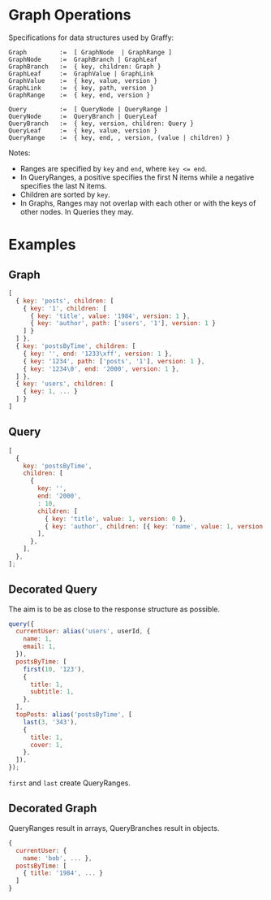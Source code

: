 # Graph Operations

Specifications for data structures used by Graffy:

```
Graph         :=  [ GraphNode  | GraphRange ]
GraphNode     :=  GraphBranch | GraphLeaf
GraphBranch   :=  { key, children: Graph }
GraphLeaf     :=  GraphValue | GraphLink
GraphValue    :=  { key, value, version }
GraphLink     :=  { key, path, version }
GraphRange    :=  { key, end, version }
```

```
Query         :=  [ QueryNode | QueryRange ]
QueryNode     :=  QueryBranch | QueryLeaf
QueryBranch   :=  { key, version, children: Query }
QueryLeaf     :=  { key, value, version }
QueryRange    :=  { key, end, , version, (value | children) }
```

Notes:

- Ranges are specified by `key` and `end`, where `key <= end`.
- In QueryRanges, a positive  specifies the first N items while a negative  specifies the last N items.
- Children are sorted by `key`.
- In Graphs, Ranges may not overlap with each other or with the keys of other nodes. In Queries they may.

# Examples

## Graph

```js
[
  { key: 'posts', children: [
    { key: '1', children: [
      { key: 'title', value: '1984', version: 1 },
      { key: 'author', path: ['users', '1'], version: 1 }
    ] }
  ] },
  { key: 'postsByTime', children: [
    { key: '', end: '1233\xff', version: 1 },
    { key: '1234', path: ['posts', '1'], version: 1 },
    { key: '1234\0', end: '2000', version: 1 },
  ] },
  { key: 'users', children: [
    { key: 1, ... }
  ] }
]
```

## Query

```js
[
  {
    key: 'postsByTime',
    children: [
      {
        key: '',
        end: '2000',
        : 10,
        children: [
          { key: 'title', value: 1, version: 0 },
          { key: 'author', children: [{ key: 'name', value: 1, version: 0 }] },
        ],
      },
    ],
  },
];
```

## Decorated Query

The aim is to be as close to the response structure as possible.

```js
query({
  currentUser: alias('users', userId, {
    name: 1,
    email: 1,
  }),
  postsByTime: [
    first(10, '123'),
    {
      title: 1,
      subtitle: 1,
    },
  ],
  topPosts: alias('postsByTime', [
    last(3, '343'),
    {
      title: 1,
      cover: 1,
    },
  ]),
});
```

`first` and `last` create QueryRanges.

## Decorated Graph

QueryRanges result in arrays, QueryBranches result in objects.

```js
{
  currentUser: {
    name: 'bob', ... },
  postsByTime: [
    { title: '1984', ... }
  ]
}
```
